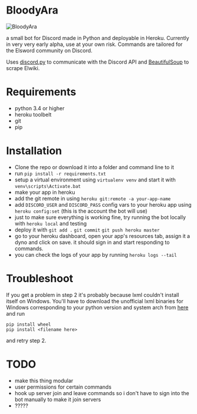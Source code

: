 # BloodyAra

![BloodyAra](https://i.gyazo.com/87a5b318e3ddc447d8008292ac44f835.png)

a small bot for Discord made in Python and deployable in Heroku. Currently in very very early alpha, use at your own risk. Commands are tailored for the Elsword community on Discord.

Uses [discord.py](https://github.com/Rapptz/discord.py) to communicate with the Discord API and [BeautifulSoup](http://www.crummy.com/software/BeautifulSoup/) to scrape Elwiki.

# Requirements
*  python 3.4 or higher
*  heroku toolbelt
*  git
*  pip

# Installation

*  Clone the repo or download it into a folder and command line to it
*  run `pip install -r requirements.txt`
*  setup a virtual environment using `virtualenv venv` and start it with `venv\scripts\Activate.bat`
*  make your app in heroku
*  add the git remote in using `heroku git:remote -a your-app-name`
*  add `DISCORD_USER` and `DISCORD_PASS` config vars to your heroku app using `heroku config:set` (this is the account the bot will use)
*  just to make sure everything is working fine, try running the bot locally with `heroku local` and testing
*  deploy it with `git add .` `git commit` `git push heroku master`
*  go to your heroku dashboard, open your app's resources tab, assign it a dyno and click on save. it should sign in and start responding to commands.
*  you can check the logs of your app by running `heroku logs --tail`

# Troubleshoot

If you get a problem in step 2 it's probably because lxml couldn't install itself on Windows. You'll have to download the unofficial lxml binaries for Windows corresponding to your python version and system arch from [here](http://www.lfd.uci.edu/~gohlke/pythonlibs/#lxml) and run

    pip install wheel
    pip install <filename here>

and retry step 2.

# TODO

* make this thing modular
* user permissions for certain commands
* hook up server join and leave commands so i don't have to sign into the bot manually to make it join servers
* ?????
